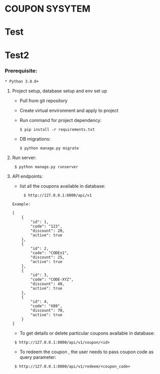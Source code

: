 # COUPON SYSYTEM

# Test
# Test2
### Prerequisite:

    * Python 3.8.0+
   
       
1. Project setup, database setup and env set up

     * Pull from git repository 
     * Create virtual environment and apply to project
     * Run command for project dependency:
        ```
        $ pip install -r requirements.txt
        ```
      
     * DB migrations:
        ```
        $ python manage.py migrate
        ```
2. Run server:
    ```
     $ python manage.py runserver
    ```
3. API endpoints:
    * list all the coupons available in database:
    
    ```
         $ http://127.0.0.1:8000/api/v1

    Example:

    [
        {   
            "id": 1,
            "code": "123",
            "discount": 20,
            "active": true
        },
        {   
            "id": 2,
            "code": "CODEx1",
            "discount": 25,
            "active": true
        },
        {
            "id": 3,
            "code": "CODE-XYZ",
            "discount": 40,
            "active": true
        },
        {
            "id": 4,
            "code": "X89",
            "discount": 70,
            "active": true
        }
    ]
    ```
    
    * To get details or delete particular coupons available in database:

    ```
     $ http://127.0.0.1:8000/api/v1/coupon/<id>

    ```
    * To redeem the coupon , the user needs to pass coupon code as query parameter:

    ```
     $ http://127.0.0.1:8000/api/v1/redeem/<coupon_code>
    ```
